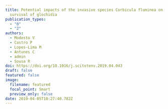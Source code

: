 ```yaml
---
title: Potential impacts of the invasive species Corbicula fluminea on the
  survival of glochidia
publication_types:
  - "0"
  - "2"
authors:
  - Modesto V
  - Castro P
  - Lopes-Lima M
  - Antunes C
  - admin
  - Sousa R
doi: https://doi.org/10.1016/j.scitotenv.2019.04.043
draft: false
featured: false
image:
  filename: featured
  focal_point: Smart
  preview_only: false
date: 2019-04-05T10:27:40.782Z
---
```

